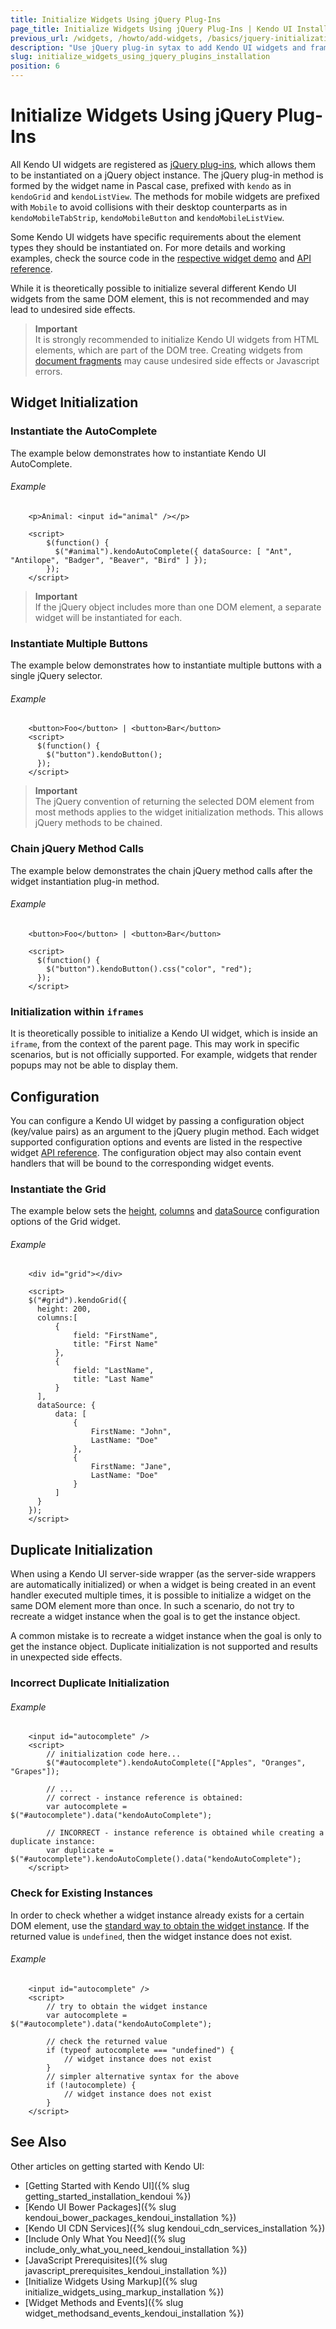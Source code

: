 ```yaml
---
title: Initialize Widgets Using jQuery Plug-Ins
page_title: Initialize Widgets Using jQuery Plug-Ins | Kendo UI Installation
previous_url: /widgets, /howto/add-widgets, /basics/jquery-initialization, /intro/jquery-initialization
description: "Use jQuery plug-in sytax to add Kendo UI widgets and frameworks to your mobile website or web application."
slug: initialize_widgets_using_jquery_plugins_installation
position: 6
---
```


# Initialize Widgets Using jQuery Plug-Ins

All Kendo UI widgets are registered as [jQuery plug-ins](http://learn.jquery.com/plugins/), which allows them to be instantiated on a jQuery object instance.
The jQuery plug-in method is formed by the widget name in Pascal case, prefixed with `kendo` as in `kendoGrid` and `kendoListView`.
The methods for mobile widgets are prefixed with `Mobile` to avoid collisions with their desktop counterparts as in `kendoMobileTabStrip`, `kendoMobileButton` and `kendoMobileListView`.

Some Kendo UI widgets have specific requirements about the element types they should be instantiated on. For more details and working examples, check the source code in the [respective widget demo](http://demos.telerik.com/kendo-ui/) and [API reference](/api/javascript/kendo).

While it is theoretically possible to initialize several different Kendo UI widgets from the same DOM element, this is not recommended and may lead to undesired side effects.

> **Important**  
> It is strongly recommended to initialize Kendo UI widgets from HTML elements, which are part of the DOM tree.
Creating widgets from [document fragments](https://developer.mozilla.org/en-US/docs/Web/API/DocumentFragment) may cause undesired side effects or Javascript errors.

## Widget Initialization

### Instantiate the AutoComplete

The example below demonstrates how to instantiate Kendo UI AutoComplete.

###### Example

```
	<p>Animal: <input id="animal" /></p>

	<script>
        $(function() {
          $("#animal").kendoAutoComplete({ dataSource: [ "Ant", "Antilope", "Badger", "Beaver", "Bird" ] });
        });
    </script>
```

> **Important**  
> If the jQuery object includes more than one DOM element, a separate widget will be instantiated for each.

### Instantiate Multiple Buttons

The example below demonstrates how to instantiate multiple buttons with a single jQuery selector.

###### Example

```
    <button>Foo</button> | <button>Bar</button>
    <script>
      $(function() {
        $("button").kendoButton();
      });
    </script>
```

> **Important**  
> The jQuery convention of returning the selected DOM element from most methods applies to the widget initialization methods. This allows jQuery methods to be chained.

### Chain jQuery Method Calls 

The example below demonstrates the chain jQuery method calls after the widget instantiation plug-in method.

###### Example

```
    <button>Foo</button> | <button>Bar</button>

    <script>
      $(function() {
        $("button").kendoButton().css("color", "red");
      });
    </script>
```

### Initialization within `iframes`

It is theoretically possible to initialize a Kendo UI widget, which is inside an `iframe`, from the context of the parent page. This may work in specific scenarios, but is not officially supported. For example, widgets that render popups may not be able to display them.

## Configuration

You can configure a Kendo UI widget by passing a configuration object (key/value pairs) as an argument to the jQuery plugin method. Each widget supported configuration options and events are listed in the respective widget [API reference](/api/javascript/kendo). The configuration object may also contain event handlers that will be bound to the corresponding widget events.

### Instantiate the Grid

The example below sets the [height](/api/javascript/ui/grid#configuration-height), [columns](/api/javascript/ui/grid#configuration-columns) and [dataSource](/api/javascript/ui/grid#configuration-dataSource) configuration options of the Grid widget.

###### Example

```
    <div id="grid"></div>

    <script>
    $("#grid").kendoGrid({
      height: 200,
      columns:[
          {
              field: "FirstName",
              title: "First Name"
          },
          {
              field: "LastName",
              title: "Last Name"
          }
      ],
      dataSource: {
          data: [
              {
                  FirstName: "John",
                  LastName: "Doe"
              },
              {
                  FirstName: "Jane",
                  LastName: "Doe"
              }
          ]
      }
    });
    </script>
```

## Duplicate Initialization

When using a Kendo UI server-side wrapper (as the server-side wrappers are automatically initialized) or when a widget is being created in an event handler executed multiple times, it is possible to initialize a widget on the same DOM element more than once. In such a scenario, do not try to recreate a widget instance when the goal is to get the instance object.     

A common mistake is to recreate a widget instance when the goal is only to get the instance object. Duplicate initialization is not supported and results in unexpected side effects.

### Incorrect Duplicate Initialization

###### Example

```
    <input id="autocomplete" />
    <script>
        // initialization code here...
        $("#autocomplete").kendoAutoComplete(["Apples", "Oranges", "Grapes"]);

        // ...
        // correct - instance reference is obtained:
        var autocomplete = $("#autocomplete").data("kendoAutoComplete");

        // INCORRECT - instance reference is obtained while creating a duplicate instance:
        var duplicate = $("#autocomplete").kendoAutoComplete().data("kendoAutoComplete");
    </script>
```

### Check for Existing Instances

In order to check whether a widget instance already exists for a certain DOM element, use the
[standard way to obtain the widget instance](/intro/installation/events-and-methods#obtain-a-reference-to-a-kendo-ui-widget-instance-using-jquery). If the returned value is `undefined`, then the widget instance does not exist.

###### Example

```
    <input id="autocomplete" />
    <script>
        // try to obtain the widget instance
        var autocomplete = $("#autocomplete").data("kendoAutoComplete");
        
        // check the returned value
        if (typeof autocomplete === "undefined") {
            // widget instance does not exist
        }
        // simpler alternative syntax for the above
        if (!autocomplete) {
            // widget instance does not exist
        }
    </script>
```

## See Also

Other articles on getting started with Kendo UI:

* [Getting Started with Kendo UI]({% slug getting_started_installation_kendoui %})
* [Kendo UI Bower Packages]({% slug kendoui_bower_packages_kendoui_installation %})
* [Kendo UI CDN Services]({% slug kendoui_cdn_services_installation %})
* [Include Only What You Need]({% slug include_only_what_you_need_kendoui_installation %})
* [JavaScript Prerequisites]({% slug javascript_prerequisites_kendoui_installation %})
* [Initialize Widgets Using Markup]({% slug initialize_widgets_using_markup_installation %})
* [Widget Methods and Events]({% slug widget_methodsand_events_kendoui_installation %})